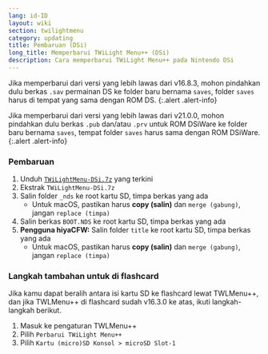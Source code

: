 ```yaml
---
lang: id-ID
layout: wiki
section: twilightmenu
category: updating
title: Pembaruan (DSi)
long_title: Memperbarui TWiLight Menu++ (DSi)
description: Cara memperbarui TWiLight Menu++ pada Nintendo DSi
---
```


Jika memperbarui dari versi yang lebih lawas dari v16.8.3, mohon pindahkan dulu berkas `.sav` permainan DS ke folder baru bernama `saves`, folder `saves` harus di tempat yang sama dengan ROM DS.
{:.alert .alert-info}

Jika memperbarui dari versi yang lebih lawas dari v21.0.0, mohon pindahkan dulu berkas `.pub` dan/atau `.prv` untuk ROM DSiWare ke folder baru bernama `saves`, tempat folder `saves` harus sama dengan ROM DSiWare.
{:.alert .alert-info}

### Pembaruan
1. Unduh [`TWiLightMenu-DSi.7z`](https://github.com/DS-Homebrew/TWiLightMenu/releases/latest/download/TWiLightMenu-DSi.7z) yang terkini
1. Ekstrak `TWiLightMenu-DSi.7z`
1. Salin folder `_nds` ke root kartu SD, timpa berkas yang ada
   - Untuk macOS, pastikan harus **copy (salin)** dan `merge (gabung)`, jangan `replace (timpa)`
1. Salin berkas `BOOT.NDS` ke root kartu SD, timpa berkas yang ada
1. **Pengguna hiyaCFW:** Salin folder `title` ke root kartu SD, timpa berkas yang ada
   - Untuk macOS, pastikan harus **copy (salin)** dan `merge (gabung)`, jangan `replace (timpa)`

### Langkah tambahan untuk di flashcard

Jika kamu dapat beralih antara isi kartu SD ke flashcard lewat TWLMenu++, dan jika TWLMenu++ di flashcard sudah v16.3.0 ke atas, ikuti langkah-langkah berikut.

1. Masuk ke pengaturan TWLMenu++
1. Pilih `Perbarui TWiLight Menu++`
1. Pilih `Kartu (micro)SD Konsol > microSD Slot-1`
